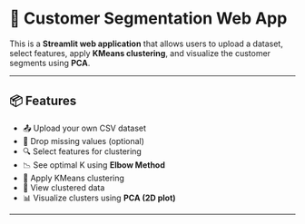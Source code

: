 # 🧠 Customer Segmentation Web App

This is a **Streamlit web application** that allows users to upload a dataset, select features, apply **KMeans clustering**, and visualize the customer segments using **PCA**.

---

## 📦 Features

- 📤 Upload your own CSV dataset
- 🧹 Drop missing values (optional)
- 🔍 Select features for clustering
- 📉 See optimal K using **Elbow Method**
- 🔢 Apply KMeans clustering
- 🧾 View clustered data
- 📊 Visualize clusters using **PCA (2D plot)**

---
